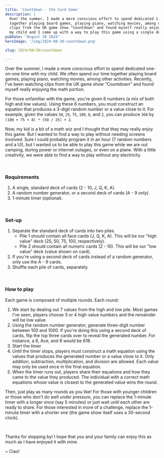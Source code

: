 ```yaml
---
title: 'Countdown - the Card Game'
description: |
  Over the summer, I made a more conscious effort to spend dedicated 1-1 time with my child. We often spend our time
  together playing board games, playing piano, watching movies, among other activities. Recently, I've been watching
  clips from the UK game show "Countdown" and found myself really enjoying the math portion. In this post, I discuss how
  my child and I came up with a way to play this game using a single deck of cards.
pubDate: "August 30 2024"
heroImage: '/img/2024-08-30-countdown.png'

slug: 2024/08/30/countdown

---
```


Over the summer, I made a more conscious effort to spend dedicated one-on-one time with my child. We often spend our
time together playing board games, playing piano, watching movies, among other activities. Recently, I've been watching
clips from the UK game show "Countdown" and found myself really enjoying the math portion.

For those unfamiliar with the game, you're given 6 numbers (a mix of both high and low values). Using these 6 numbers,
you must construct an equation that produces a 3-digit random number or a value close to it. For example, given the
values `50`, `25`, `75`, `100`, `8`, and `2`, you can produce `368` by `(100 + 75 + 8) * (50 / 25) + 2`.

Now, my kid is a bit of a math wiz and I thought that they may really enjoy this game. But I wanted to find a way to
play without needing screens involved. Sure I could probably program it in an hour (7 random numbers and a UI), but I
wanted us to be able to play this game while we are out camping, during power or internet outages, or even on a plane.
With a little creativity, we were able to find a way to play without any electricity.

<br/>

### Requirements

1. A single, standard deck of cards (2 - 10, J, Q, K, A).
2. A random number generator, or a second deck of cards (A - 9 only).
3. 1-minute timer (optional).

<br/>

### Set-up

1. Separate the standard deck of cards into two piles.
   * Pile 1 should contain all face cards (J, Q, K, A). This will be our "high value" deck (25, 50, 75, 100,
     respectively).
   * Pile 2 should contain all numeric cards (2 - 10). This will be our "low value" deck (value shown on card).
2. If you're using a second deck of cards instead of a random generator, only use the A - 9 cards.
3. Shuffle each pile of cards, separately.

<br/>

### How to play

Each game is composed of multiple rounds. Each round:

1. We start by dealing out 7 values from the high and low pile. Most games I've seen, players choose 3 or 4 high value
   numbers and the remainder will be low value.
2. Using the random number generator, generate three-digit number between 100 and 1000. If you're doing this using a
   second deck of cards, flip the top three cards over to reveal the generated number. For instance, a 6, Ace, and 8
   would be 618.
3. Start the timer
4. Until the timer stops, players must construct a math equation using the values that produces the generated number or
   a value close to it. Only addition, subtraction, multiplication, and division are allowed. Each value may only be
   used once in the final equation.
5. When the timer runs out, players share their equations and how they came to the value they produced. The individual
   with a correct math equations whose value is closest to the generated value wins the round.

Then, just play as many rounds as you like! For those with younger children or those who don't do well under pressure,
you can replace the 1-minute timer with a longer once (say 5 minutes) or just wait until each other are ready to share.
For those interested in more of a challenge, replace the 1-minute timer with a shorter one (the game show itself uses a
30-second clock).

<br/>

Thanks for stopping by! I hope that you and your family can enjoy this as much as I have enjoyed it with mine.

~ Ciao!
